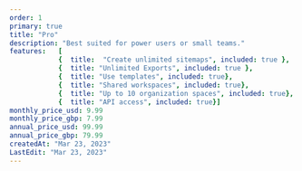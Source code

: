 ```yaml
---
order: 1
primary: true
title: "Pro"
description: "Best suited for power users or small teams."
features:   [
            {  title:  "Create unlimited sitemaps", included: true },
            {  title: "Unlimited Exports", included: true }, 
            {  title: "Use templates", included: true},
            {  title: "Shared workspaces", included: true},
            {  title: "Up to 10 organization spaces", included: true},
            {  title: "API access", included: true}]
monthly_price_usd: 9.99
monthly_price_gbp: 7.99
annual_price_usd: 99.99
annual_price_gbp: 79.99
createdAt: "Mar 23, 2023"
LastEdit: "Mar 23, 2023"
---
```

